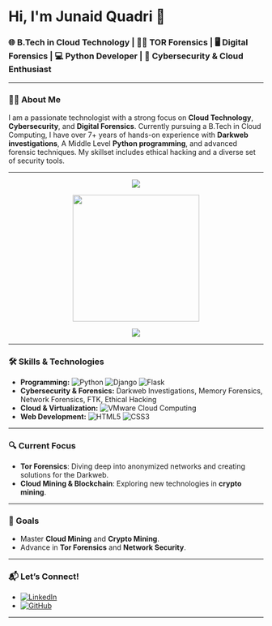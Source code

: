 # Hi, I'm Junaid Quadri 👋

### 🌐 B.Tech in Cloud Technology | 🕵️‍♂️ TOR Forensics | 🖥️ Digital Forensics | 💻 Python Developer | 🔐 Cybersecurity & Cloud Enthusiast

---

### 👨‍💻 About Me

I am a passionate technologist with a strong focus on **Cloud Technology**, **Cybersecurity**, and **Digital Forensics**. Currently pursuing a B.Tech in Cloud Computing, I have over 7+ years of hands-on experience with **Darkweb investigations**, A Middle Level **Python programming**, and advanced forensic techniques. My skillset includes ethical hacking and a diverse set of security tools.

---
<!-- Stats Dashboard -->

<!-- Streak -->
<p align="center">
  <a href="https://git.io/streak-stats">
    <img src="https://streak-stats.demolab.com?user=yottajunaid&theme=nord&border_radius=4.5&date_format=j%20M%5B%20Y%5D&mode=weekly&card_width=450&card_height=200"/>
  </a>
</p>

<!-- Activity Graph -->
<p align="center">
  <a href="https://git.io/streak-stats">
    <img height=250 src="https://github-readme-activity-graph.vercel.app/graph?username=yottajunaid&border_radius=0&custom_title=activity%20graph&hide_title=true&bg_color=2E3440&color=81A1C1&line=88C0D0&point=5E81AC&area_color=D8DEE9&title_color=81A1C1&area=true"/>
  </a> 
</p>

<!-- GitHub Trophies -->
<p align="center">
  <a href="https://github.com/MarieLynneBlock/github-profile-trophy">
    <img src="https://github-profile-trophy.vercel.app/?username=yottajunaid&theme=nord&&column=9&row=1" />
  </a>
</p>

---

### 🛠️ Skills & Technologies

- **Programming:** ![Python](https://img.shields.io/badge/Python-3776AB?style=for-the-badge&logo=python&logoColor=white) ![Django](https://img.shields.io/badge/Django-092E20?style=for-the-badge&logo=django&logoColor=white) ![Flask](https://img.shields.io/badge/Flask-000000?style=for-the-badge&logo=flask&logoColor=white)
- **Cybersecurity & Forensics:** Darkweb Investigations, Memory Forensics, Network Forensics, FTK, Ethical Hacking
- **Cloud & Virtualization:** ![VMware](https://img.shields.io/badge/VMware-607078?style=for-the-badge&logo=vmware&logoColor=white) Cloud Computing
- **Web Development:** ![HTML5](https://img.shields.io/badge/HTML5-E34F26?style=for-the-badge&logo=html5&logoColor=white) ![CSS3](https://img.shields.io/badge/CSS3-1572B6?style=for-the-badge&logo=css3&logoColor=white) 

---

### 🔍 Current Focus

- **Tor Forensics**: Diving deep into anonymized networks and creating solutions for the Darkweb.
- **Cloud Mining & Blockchain**: Exploring new technologies in **crypto mining**.

---

### 🎯 Goals

- Master **Cloud Mining** and **Crypto Mining**.
- Advance in **Tor Forensics** and **Network Security**.

---

### 📬 Let’s Connect!
- [![LinkedIn](https://img.shields.io/badge/LinkedIn-0077B5?style=for-the-badge&logo=linkedin&logoColor=white)](https://www.linkedin.com/in/junaid-quadri-084279241/)
- [![GitHub](https://img.shields.io/badge/GitHub-181717?style=for-the-badge&logo=github&logoColor=white)](https://www.github.com/yottajunaid)

---
